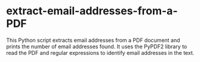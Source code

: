 # extract-email-addresses-from-a-PDF
This Python script extracts email addresses from a PDF document and prints the number of email addresses found. It uses the PyPDF2 library to read the PDF and regular expressions to identify email addresses in the text.
